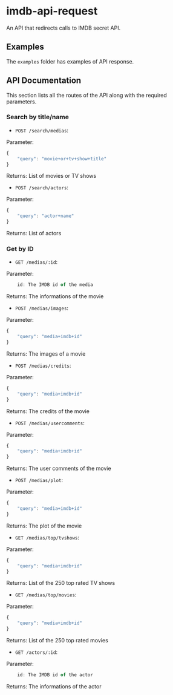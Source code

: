 # imdb-api-request

An API that redirects calls to IMDB secret API.

## Examples

The `examples` folder has examples of API response.

## API Documentation

This section lists all the routes of the API along with the required parameters.

### Search by title/name

- `POST /search/medias`:

Parameter:

```js
{
    "query": "movie+or+tv+show+title"
}
```

Returns:
    List of movies or TV shows

- `POST /search/actors`:

Parameter:

```js
{
    "query": "actor+name"
}
```

Returns:
    List of actors

### Get by ID

- `GET /medias/:id`:

Parameter:

```js
    id: The IMDB id of the media
```

Returns:
    The informations of the movie

- `POST /medias/images`:

Parameter:

```js
{
    "query": "media+imdb+id"
}
```

Returns:
    The images of a movie

- `POST /medias/credits`:

Parameter:

```js
{
    "query": "media+imdb+id"
}
```

Returns:
    The credits of the movie

- `POST /medias/usercomments`:

Parameter:

```js
{
    "query": "media+imdb+id"
}
```

Returns:
    The user comments of the movie

- `POST /medias/plot`:

Parameter:

```js
{
    "query": "media+imdb+id"
}
```

Returns:
    The plot of the movie

- `GET /medias/top/tvshows`:

Parameter:

```js
{
    "query": "media+imdb+id"
}
```

Returns:
    List of the 250 top rated TV shows

- `GET /medias/top/movies`:

Parameter:

```js
{
    "query": "media+imdb+id"
}
```

Returns:
    List of the 250 top rated movies

- `GET /actors/:id`:

Parameter:

```js
    id: The IMDB id of the actor
```

Returns:
    The informations of the actor

